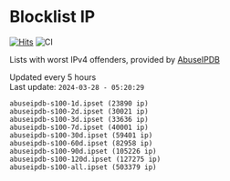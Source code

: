 # Blocklist IP

[![Hits](https://hits.seeyoufarm.com/api/count/incr/badge.svg?url=https%3A%2F%2Fgithub.com%2Fborestad%2Fblocklist-ip%2F&count_bg=%2379C83D&title_bg=%23555555&icon=&icon_color=%23E7E7E7&title=hits&edge_flat=false)](https://hits.seeyoufarm.com)  ![CI](https://img.shields.io/github/workflow/status/borestad/blocklist-ip/CI?style=flat-square)

Lists with worst IPv4 offenders, provided by [AbuseIPDB](https://www.abuseipdb.com/)

<!-- FOOTER-PLACEHOLDER -->
Updated every 5 hours<br>
Last update: `2024-03-28 - 05:20:29`
```
abuseipdb-s100-1d.ipset (23890 ip)
abuseipdb-s100-2d.ipset (30021 ip)
abuseipdb-s100-3d.ipset (33636 ip)
abuseipdb-s100-7d.ipset (40001 ip)
abuseipdb-s100-30d.ipset (59401 ip)
abuseipdb-s100-60d.ipset (82958 ip)
abuseipdb-s100-90d.ipset (105226 ip)
abuseipdb-s100-120d.ipset (127275 ip)
abuseipdb-s100-all.ipset (503379 ip)
```
